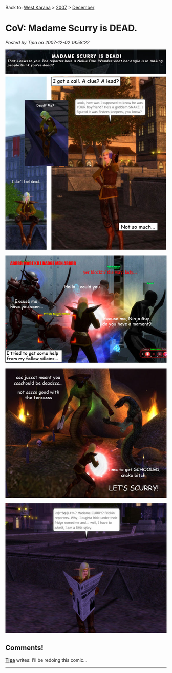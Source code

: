 Back to: [West Karana](/posts/westkarana.md) > [2007](/posts/2007/westkarana.md) > [December](./westkarana.md)
# CoV: Madame Scurry is DEAD.

*Posted by Tipa on 2007-12-02 19:58:22*

![Dead… I don’t feel dead.](../../../uploads/2007/12/coh1.jpg)

![coh2.jpg](../../../uploads/2007/12/coh2.jpg)

![coh3.jpg](../../../uploads/2007/12/coh3.jpg)

![coh4.jpg](../../../uploads/2007/12/coh4.jpg)


## Comments!

**[Tipa](https://chasingdings.com)** writes: I'll be redoing this comic...

---

